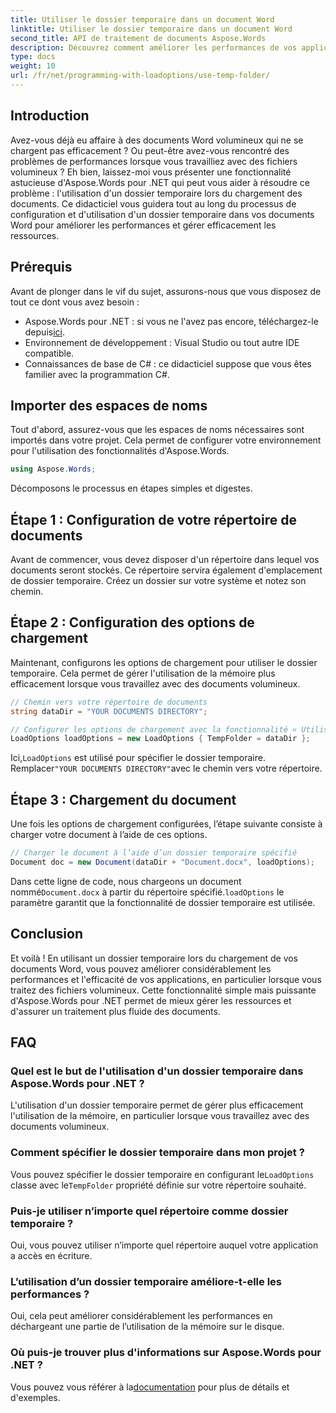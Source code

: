 ```yaml
---
title: Utiliser le dossier temporaire dans un document Word
linktitle: Utiliser le dossier temporaire dans un document Word
second_title: API de traitement de documents Aspose.Words
description: Découvrez comment améliorer les performances de vos applications .NET en utilisant un dossier temporaire lors du chargement de documents Word avec Aspose.Words.
type: docs
weight: 10
url: /fr/net/programming-with-loadoptions/use-temp-folder/
---
```

## Introduction

Avez-vous déjà eu affaire à des documents Word volumineux qui ne se chargent pas efficacement ? Ou peut-être avez-vous rencontré des problèmes de performances lorsque vous travailliez avec des fichiers volumineux ? Eh bien, laissez-moi vous présenter une fonctionnalité astucieuse d'Aspose.Words pour .NET qui peut vous aider à résoudre ce problème : l'utilisation d'un dossier temporaire lors du chargement des documents. Ce didacticiel vous guidera tout au long du processus de configuration et d'utilisation d'un dossier temporaire dans vos documents Word pour améliorer les performances et gérer efficacement les ressources.

## Prérequis

Avant de plonger dans le vif du sujet, assurons-nous que vous disposez de tout ce dont vous avez besoin :

-  Aspose.Words pour .NET : si vous ne l'avez pas encore, téléchargez-le depuis[ici](https://releases.aspose.com/words/net/).
- Environnement de développement : Visual Studio ou tout autre IDE compatible.
- Connaissances de base de C# : ce didacticiel suppose que vous êtes familier avec la programmation C#.

## Importer des espaces de noms

Tout d'abord, assurez-vous que les espaces de noms nécessaires sont importés dans votre projet. Cela permet de configurer votre environnement pour l'utilisation des fonctionnalités d'Aspose.Words.

```csharp
using Aspose.Words;
```

Décomposons le processus en étapes simples et digestes.

## Étape 1 : Configuration de votre répertoire de documents

Avant de commencer, vous devez disposer d'un répertoire dans lequel vos documents seront stockés. Ce répertoire servira également d'emplacement de dossier temporaire. Créez un dossier sur votre système et notez son chemin.

## Étape 2 : Configuration des options de chargement

Maintenant, configurons les options de chargement pour utiliser le dossier temporaire. Cela permet de gérer l'utilisation de la mémoire plus efficacement lorsque vous travaillez avec des documents volumineux.

```csharp
// Chemin vers votre répertoire de documents
string dataDir = "YOUR DOCUMENTS DIRECTORY";

// Configurer les options de chargement avec la fonctionnalité « Utiliser le dossier temporaire »
LoadOptions loadOptions = new LoadOptions { TempFolder = dataDir };
```

 Ici,`LoadOptions` est utilisé pour spécifier le dossier temporaire. Remplacer`"YOUR DOCUMENTS DIRECTORY"`avec le chemin vers votre répertoire.

## Étape 3 : Chargement du document

Une fois les options de chargement configurées, l’étape suivante consiste à charger votre document à l’aide de ces options.

```csharp
// Charger le document à l’aide d’un dossier temporaire spécifié
Document doc = new Document(dataDir + "Document.docx", loadOptions);
```

 Dans cette ligne de code, nous chargeons un document nommé`Document.docx` à partir du répertoire spécifié.`loadOptions` le paramètre garantit que la fonctionnalité de dossier temporaire est utilisée.

## Conclusion

Et voilà ! En utilisant un dossier temporaire lors du chargement de vos documents Word, vous pouvez améliorer considérablement les performances et l'efficacité de vos applications, en particulier lorsque vous traitez des fichiers volumineux. Cette fonctionnalité simple mais puissante d'Aspose.Words pour .NET permet de mieux gérer les ressources et d'assurer un traitement plus fluide des documents.

## FAQ

### Quel est le but de l'utilisation d'un dossier temporaire dans Aspose.Words pour .NET ?
L'utilisation d'un dossier temporaire permet de gérer plus efficacement l'utilisation de la mémoire, en particulier lorsque vous travaillez avec des documents volumineux.

### Comment spécifier le dossier temporaire dans mon projet ?
Vous pouvez spécifier le dossier temporaire en configurant le`LoadOptions` classe avec le`TempFolder` propriété définie sur votre répertoire souhaité.

### Puis-je utiliser n’importe quel répertoire comme dossier temporaire ?
Oui, vous pouvez utiliser n’importe quel répertoire auquel votre application a accès en écriture.

### L’utilisation d’un dossier temporaire améliore-t-elle les performances ?
Oui, cela peut améliorer considérablement les performances en déchargeant une partie de l’utilisation de la mémoire sur le disque.

### Où puis-je trouver plus d'informations sur Aspose.Words pour .NET ?
 Vous pouvez vous référer à la[documentation](https://reference.aspose.com/words/net/) pour plus de détails et d'exemples.